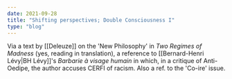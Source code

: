 ```yaml
---
date: 2021-09-28
title: "Shifting perspectives; Double Consciousness I"
type: "blog"
---
```


Via a text by [[Deleuze]] on the 'New Philosophy' in *Two Regimes of
Madness* (yes, reading in translation), a reference to [[Bernard-Henri Lévy|BH Lévy]]'s
*Barbarie à visage humain* in which, in a critique of Anti-Oedipe, the
author accuses CERFI of racism. Also a ref. to the 'Co-ire' issue.

